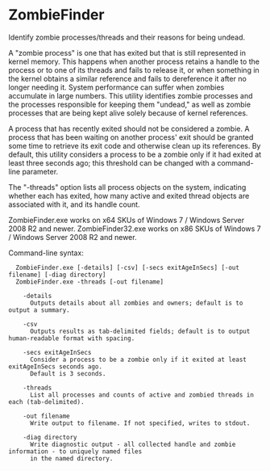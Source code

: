 # ZombieFinder
Identify zombie processes/threads and their reasons for being undead.

A "zombie process" is one that has exited but that is still represented in kernel memory. This happens when another process retains a handle to the process or to one of its threads and fails to release it, or when something in the kernel obtains a similar reference and fails to dereference it after no longer needing it. System performance can suffer when zombies accumulate in large numbers. This utility identifies zombie processes and the processes responsible for keeping them "undead," as well as zombie processes that are being kept alive solely because of kernel references.

A process that has recently exited should not be considered a zombie. A process that has been waiting on another process' exit should be granted some time to retrieve its exit code and otherwise clean up its references. By default, this utility considers a process to be a zombie only if it had exited at least three seconds ago; this threshold can be changed with a command-line parameter.

The "-threads" option lists all process objects on the system, indicating whether each has exited, how many active and exited thread objects are associated with it, and its handle count.

ZombieFinder.exe works on x64 SKUs of Windows 7 / Windows Server 2008 R2 and newer.
ZombieFinder32.exe works on x86 SKUs of Windows 7 / Windows Server 2008 R2 and newer.

Command-line syntax:
```
  ZombieFinder.exe [-details] [-csv] [-secs exitAgeInSecs] [-out filename] [-diag directory]
  ZombieFinder.exe -threads [-out filename]

    -details
      Outputs details about all zombies and owners; default is to output a summary.

    -csv
      Outputs results as tab-delimited fields; default is to output human-readable format with spacing.

    -secs exitAgeInSecs
      Consider a process to be a zombie only if it exited at least exitAgeInSecs seconds ago.
      Default is 3 seconds.

    -threads
      List all processes and counts of active and zombied threads in each (tab-delimited).

    -out filename
      Write output to filename. If not specified, writes to stdout.

    -diag directory
      Write diagnostic output - all collected handle and zombie information - to uniquely named files
      in the named directory.
```
